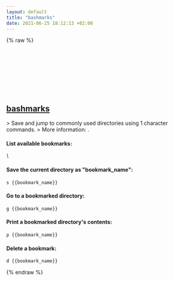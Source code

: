 ```yaml
---
layout: default
title: "bashmarks"
date: 2021-06-25 18:12:13 +02:00
---
```

{% raw %}
<h2 id="bashmarks">
  <a href="/en/common/bashmarks.html">bashmarks</a> <a href="#bashmarks"><svg class="icon">
    <use href="/assets/images/unicode_sprite.svg#link" />
  </svg></a>
</h2>
> Save and jump to commonly used directories using 1 character commands.
> More information: <https://github.com/huyng/bashmarks>.

#### List available bookmarks:
```shell
l
```
#### Save the current directory as "bookmark_name":
```shell
s {{bookmark_name}}
```
#### Go to a bookmarked directory:
```shell
g {{bookmark_name}}
```
#### Print a bookmarked directory's contents:
```shell
p {{bookmark_name}}
```
#### Delete a bookmark:
```shell
d {{bookmark_name}}
```
{% endraw %}